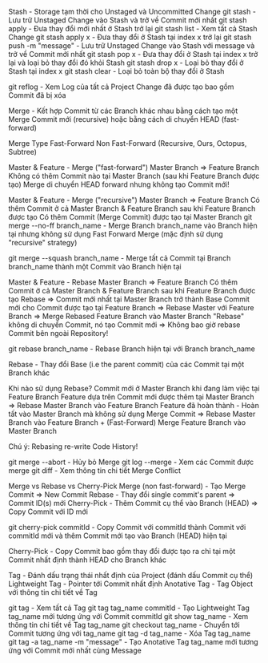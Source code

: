 Stash - Storage tạm thời cho Unstaged và Uncommitted Change
git stash - Lưu trữ Unstaged Change vào Stash và trở về Commit mới nhất
git stash apply - Đưa thay đổi mới nhất ở Stash trở lại
git stash list - Xem tất cả Stash Change
git stash apply x - Đưa thay đổi ở Stash tại index x trở lại
git stash push -m "message" - Lưu trữ Unstaged Change vào Stash với message và trở về Commit mới nhất
git stash pop x - Đưa thay đổi ở Stash tại index x trở lại và loại bỏ thay đổi đó khỏi Stash
git stash drop x - Loại bỏ thay đổi ở Stash tại index x
git stash clear - Loại bỏ toàn bộ thay đổi ở Stash

git reflog - Xem Log của tất cả Project Change đã được tạo bao gồm Commit đã bị xóa

Merge - Kết hợp Commit từ các Branch khác nhau bằng cách tạo một Merge Commit mới (recursive) hoặc bằng cách di chuyển HEAD (fast-forward)

Merge Type
Fast-Forward
Non Fast-Forward (Recursive, Ours, Octopus, Subtree)

Master & Feature - Merge ("fast-forward")
Master Branch => Feature Branch
Không có thêm Commit nào tại Master Branch (sau khi Feature Branch được tạo)
Merge di chuyển HEAD forward nhưng không tạo Commit mới!

Master & Feature - Merge ("recursive")
Master Branch => Feature Branch
Có thêm Commit ở cả Master Branch & Feature Branch sau khi Feature Branch được tạo
Có thêm Commit (Merge Commit) được tạo tại Master Branch
git merge --no-ff branch_name - Merge Branch branch_name vào Branch hiện tại nhưng không sử dụng Fast Forward Merge (mặc định sử dụng "recursive" strategy)

git merge --squash branch_name - Merge tất cả Commit tại Branch branch_name thành một Commit vào Branch hiện tại

Master & Feature - Rebase
Master Branch => Feature Branch
Có thêm Commit ở cả Master Branch & Feature Branch sau khi Feature Branch được tạo
Rebase => Commit mới nhất tại Master Branch trở thành Base Commit mới cho Commit được tạo tại Feature Branch => Rebase Master với Feature Branch => Merge Rebased Feature Branch vào Master Branch
"Rebase" không di chuyển Commit, nó tạo Commit mới => Không bao giờ rebase Commit bên ngoài Repository!

git rebase branch_name - Rebase Branch hiện tại với Branch branch_name

Rebase - Thay đổi Base (i.e the parent commit) của các Commit tại một Branch khác

Khi nào sử dụng Rebase?
Commit mới ở Master Branch khi đang làm việc tại Feature Branch
Feature dựa trên Commit mới được thêm tại Master Branch => Rebase Master Branch vào Feature Branch
Feature đã hoàn thành - Hoàn tất vào Master Branch mà không sử dụng Merge Commit => Rebase Master Branch vào Feature Branch + (Fast-Forward) Merge Feature Branch vào Master Branch

Chú ý: Rebasing re-write Code History!

git merge --abort - Hủy bỏ Merge
git log --merge - Xem các Commit được merge
git diff - Xem thông tin chi tiết Merge Conflict

Merge vs Rebase vs Cherry-Pick
Merge (non fast-forward) - Tạo Merge Commit => New Commit
Rebase - Thay đổi single commit's parent => Commit ID(s) mới
Cherry-Pick - Thêm Commit cụ thể vào Branch (HEAD) => Copy Commit với ID mới

git cherry-pick commitId - Copy Commit với commitId thành Commit với commitId mới và thêm Commit mới tạo vào Branch (HEAD) hiện tại

Cherry-Pick - Copy Commit bao gồm thay đổi được tạo ra chỉ tại một Commit nhất định thành HEAD cho Branch khác

Tag - Đánh dấu trạng thái nhất định của Project (đánh dấu Commit cụ thể)
Lightweight Tag - Pointer tới Commit nhất định
Anotative Tag - Tag Object với thông tin chi tiết về Tag

git tag - Xem tất cả Tag
git tag tag_name commitId - Tạo Lightweight Tag tag_name mới tương ứng với Commit commitId
git show tag_name - Xem thông tin chi tiết về Tag tag_name
git checkout tag_name - Chuyển tới Commit tương ứng với tag_name
git tag -d tag_name - Xóa Tag tag_name
git tag -a tag_name -m "message" - Tạo Anotative Tag tag_name mới tương ứng với Commit mới nhất cùng Message
